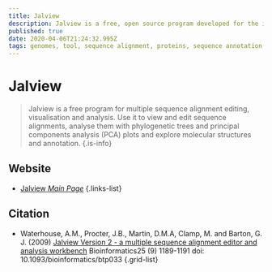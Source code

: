 ```yaml
---
title: Jalview
description: Jalview is a free, open source program developed for the interactive editing, analysis and visualization of multiple sequence alignments. Also works with sequence annotation, secondary structure information, phylogenetic trees and 3D molecular structures.
published: true
date: 2020-04-06T21:24:32.995Z
tags: genomes, tool, sequence alignment, proteins, sequence annotation
---
```


# Jalview

> Jalview is a free program for multiple sequence alignment editing, visualisation and analysis. Use it to view and edit sequence alignments, analyse them with phylogenetic trees and principal components analysis (PCA) plots and explore molecular structures and annotation.
{.is-info}

## Website

- [Jalview *Main Page*](http://www.jalview.org/)
{.links-list}

## Citation

- Waterhouse, A.M., Procter, J.B., Martin, D.M.A, Clamp, M. and Barton, G. J. (2009) [Jalview Version 2 - a multiple sequence alignment editor and analysis workbench](https://academic.oup.com/bioinformatics/article/25/9/1189/203460) Bioinformatics25 (9) 1189-1191 doi: 10.1093/bioinformatics/btp033
{.grid-list}